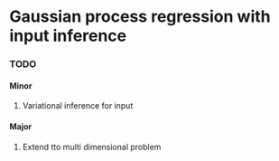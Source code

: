 # Gaussian process regression with input inference

### TODO

#### Minor
1. Variational inference for input 

#### Major
1. Extend tto multi dimensional problem
